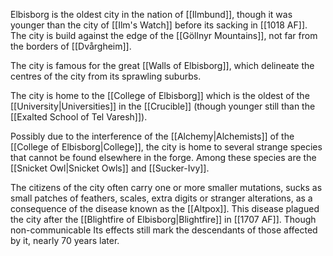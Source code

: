 Elbisborg is the oldest city in the nation of [[Ilmbund]], though it was younger than the city of [[Ilm's Watch]] before its sacking in [[1018 AF]]. The city is build against the edge of the [[Göllnyr Mountains]], not far from the borders of [[Dvårgheim]].

The city is famous for the great [[Walls of Elbisborg]], which delineate the centres of the city from its sprawling suburbs.

The city is home to the [[College of Elbisborg]] which is the oldest of the [[University|Universities]] in the [[Crucible]] (though younger still than the [[Exalted School of Tel Varesh]]). 

Possibly due to the interference of the [[Alchemy|Alchemists]] of the [[College of Elbisborg|College]], the city is home to several strange species that cannot be found elsewhere in the forge. Among these species are the [[Snicket Owl|Snicket Owls]] and [[Sucker-Ivy]].

The citizens of the city often carry one or more smaller mutations, sucks as small patches of feathers, scales, extra digits or stranger alterations, as a consequence of the disease known as the [[Altpox]]. This disease plagued the city after the [[Blightfire of Elbisborg|Blightfire]] in [[1707 AF]]. Though non-communicable Its effects still mark the descendants of those affected by it, nearly 70 years later.